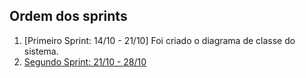 ## Ordem dos sprints

1. [Primeiro Sprint: 14/10 - 21/10] Foi criado o diagrama de classe do sistema. 
2. [Segundo Sprint: 21/10 - 28/10 ](https://github.com/daHoraa/Sistema_Locadora_de_Autom-veis/blob/master/Sprints/Sprint%202.pdf)
